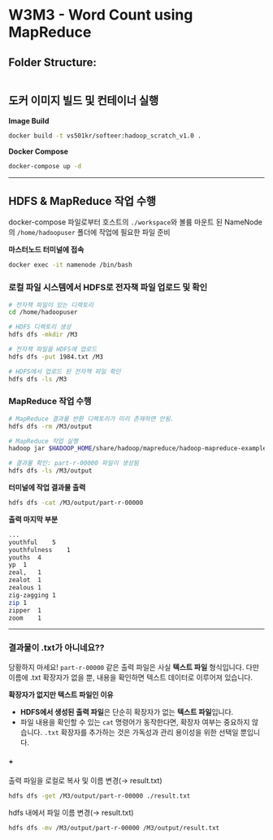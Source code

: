 # W3M3 - Word Count using MapReduce

## Folder Structure:
```

```
## 도커 이미지 빌드 및 컨테이너 실행

**Image Build**
```bash
docker build -t vs501kr/softeer:hadoop_scratch_v1.0 .
```

**Docker Compose**
```bash
docker-compose up -d
``` 
---
## HDFS & MapReduce 작업 수행
docker-compose 파일로부터 호스트의 ```./workspace```와 
볼륨 마운트 된 NameNode의 ```/home/hadoopuser``` 폴더에 작업에 필요한 파일 준비

**마스터노드 터미널에 접속**
```bash
docker exec -it namenode /bin/bash
```

### 로컬 파일 시스템에서 HDFS로 전자책 파일 업로드 및 확인
```bash
# 전자책 파일이 있는 디렉토리
cd /home/hadoopuser

# HDFS 디렉토리 생성
hdfs dfs -mkdir /M3

# 전자책 파일을 HDFS에 업로드
hdfs dfs -put 1984.txt /M3

# HDFS에서 업로드 된 전자책 파일 확인
hdfs dfs -ls /M3
```

### MapReduce 작업 수행
```bash
# MapReduce 결과물 반환 디렉토리가 미리 존재하면 안됨. 
hdfs dfs -rm /M3/output

# MapReduce 작업 실행
hadoop jar $HADOOP_HOME/share/hadoop/mapreduce/hadoop-mapreduce-examples-*.jar wordcount /M3/1984.txt /M3/output

# 결과물 확인: part-r-00000 파일이 생성됨
hdfs dfs -ls /M3/output
```

**터미널에 작업 결과물 출력**
```bash
hdfs dfs -cat /M3/output/part-r-00000
```

**출력 마지막 부분**
``` sh
...
youthful	5
youthfulness	1
youths	4
yp	1
zeal,	1
zealot	1
zealous	1
zig-zagging	1
zip	1
zipper	1
zoom	1
```
---
### 결과물이 .txt가 아니네요??
당황하지 마세요! ```part-r-00000``` 같은 출력 파일은 사실 **텍스트 파일** 형식입니다. 다만 이름에 .txt 확장자가 없을 뿐, 내용을 확인하면 텍스트 데이터로 이루어져 있습니다.

**확장자가 없지만 텍스트 파일인 이유**
* **HDFS에서 생성된 출력 파일**은 단순히 확장자가 없는 **텍스트 파일**입니다.
* 파일 내용을 확인할 수 있는 ```cat``` 명령어가 동작한다면, 확장자 여부는 중요하지 않습니다. ```.txt``` 확장자를 추가하는 것은 가독성과 관리 용이성을 위한 선택일 뿐입니다.
#### +
출력 파일을 로컬로 복사 및 이름 변경(→ result.txt)
```bash
hdfs dfs -get /M3/output/part-r-00000 ./result.txt
```
hdfs 내에서 파일 이름 변경(→ result.txt)
```bash
hdfs dfs -mv /M3/output/part-r-00000 /M3/output/result.txt
```